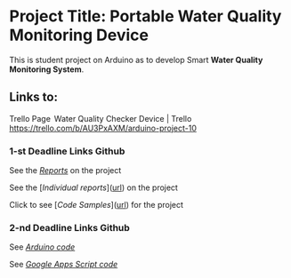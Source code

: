 # Project Title:  Portable Water Quality Monitoring Device 

This is student project on Arduino as to develop Smart **Water Quality Monitoring System**.

## Links to:   

Trello Page  Water Quality Checker Device | Trello 
https://trello.com/b/AU3PxAXM/arduino-project-10

### 1-st Deadline Links Github

See the [*Reports*]([url]https://github.com/Valeryschka/ArduinoWaterQualitySystem/tree/Reports) on the project

See the [*Individual reports*]([url](https://github.com/Valeryschka/ArduinoWaterQualitySystem/tree/IndividualReports
)) on the project

Click to see [*Code Samples*]([url](https://github.com/Valeryschka/ArduinoWaterQualitySystem/tree/Arduino-Code
)) for the project

### 2-nd Deadline Links Github

See [*Arduino code* ]([url](https://github.com/valerkahere/ArduinoWaterQualitySystem/blob/Project2/ArduinoSpreadsheet.ino))

See [*Google Apps Script code*]([url](https://github.com/valerkahere/ArduinoWaterQualitySystem/blob/Project2/Code.gs))
